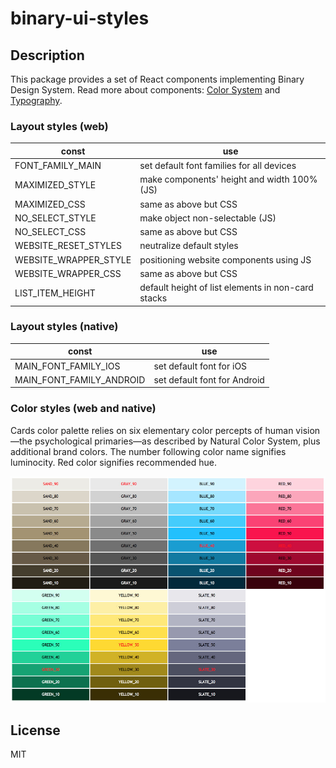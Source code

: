 # binary-ui-styles

## Description

This package provides a set of React components implementing Binary Design System. Read more about components: [Color System](https://medium.com/binary-design/color-system-f8c7dfae7ab5) and [Typography](https://medium.com/binary-design/typography-dd26f30ad590).

### Layout styles (web)

const                  | use
-----------------------|-------------
FONT_FAMILY_MAIN       | set default font families for all devices
MAXIMIZED_STYLE        | make components' height and width 100% (JS)
MAXIMIZED_CSS          | same as above but CSS
NO_SELECT_STYLE        | make object non-selectable (JS)
NO_SELECT_CSS          | same as above but CSS
WEBSITE_RESET_STYLES   | neutralize default styles
WEBSITE_WRAPPER_STYLE  | positioning website components using JS
WEBSITE_WRAPPER_CSS    | same as above but CSS
LIST_ITEM_HEIGHT       | default height of list elements in non-card stacks

### Layout styles (native)

const                     | use
--------------------------|-------------
MAIN_FONT_FAMILY_IOS      | set default font for iOS
MAIN_FONT_FAMILY_ANDROID  | set default font for Android

### Color styles (web and native)

Cards color palette relies on six elementary color percepts of human vision—the psychological primaries—as described by Natural Color System, plus additional brand colors. The number following color name signifies luminocity. Red color signifies recommended hue.

![](color-palette.jpg)

## License

MIT
